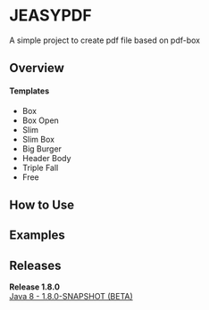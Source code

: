 # JEASYPDF
A simple project to create pdf file based on pdf-box


## Overview

#### Templates

- Box
- Box Open
- Slim
- Slim Box
- Big Burger
- Header Body
- Triple Fall
- Free

## How to Use


## Examples


## Releases

**Release 1.8.0**
<br>
<a href="https://github.com/huntercodexs/jeasypdf/releases/tag/r.1.8.0">
Java 8 - 1.8.0-SNAPSHOT (BETA)
</a>



